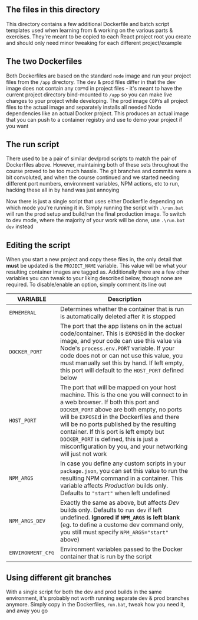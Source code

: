 ## The files in this directory

This directory contains a few additional Dockerfile and batch script templates
used when learning from & working on the various parts & exercises. They're
meant to be copied to each React project root you create and should only need
minor tweaking for each different project/example

## The two Dockerfiles

Both Dockerfiles are based on the standard `node` image and run your project
files from the `/app` directory. The dev & prod files differ in that the dev
image does not contain any `COPY`d in project files - it's meant to have the
current project directory bind-mounted to `/app` so you can make live changes
to your project while developing. The prod image `COPY`s all project files to
the actual image and separately installs all needed Node dependencies like an
actual Docker project. This produces an actual image that you can push to a
container registry and use to demo your project if you want

## The run script

There used to be a pair of similar dev/prod scripts to match the pair of
Dockerfiles above. However, maintaining both of these sets throughout the
course proved to be too much hassle. The git branches and commits were a bit
convoluted, and when the course continued and we started needing different port
numbers, environment variables, NPM actions, etc to run, hacking these all in
by hand was just annoying

Now there is just a single script that uses either Dockerfile depending on
which mode you're running it in. Simply running the script with `.\run.bat`
will run the prod setup and build/run the final production image. To switch to
dev mode, where the majority of your work will be done, use `.\run.bat dev`
instead

## Editing the script

When you start a new project and copy these files in, the only detail that
**must** be updated is the `PROJECT_NAME` variable. This value will be what
your resulting container images are tagged as. Additionally there are a few
other variables you can tweak to your liking described below, though none are
required. To disable/enable an option, simply comment its line out

VARIABLE          | Description
------------------|------------
`EPHEMERAL`       | Determines whether the container that is run is automatically deleted after it is stopped
`DOCKER_PORT`     | The port that the app listens on in the actual code/container. This is `EXPOSE`d in the docker image, and your code can use this value via Node's `process.env.PORT` variable. If your code does not or can not use this value, you must manually set this by hand. If left empty, this port will default to the `HOST_PORT` defined below
`HOST_PORT`       | The port that will be mapped on your host machine. This is the one you will connect to in a web browser. If both this port and `DOCKER_PORT` above are both empty, no ports will be `EXPOSE`d in the Dockerfiles and there will be no ports published by the resulting container. If this port is left empty but `DOCKER_PORT` is defined, this is just a misconfiguration by you, and your networking will just not work
`NPM_ARGS`        | In case you define any custom scripts in your `package.json`, you can set this value to run the resulting NPM command in a container. This variable affects *Production* builds only. Defaults to `"start"` when left undefined
`NPM_ARGS_DEV`    | Exactly the same as above, but affects *Dev* builds only. Defaults to `run dev` if left undefined. **Ignored if `NPM_ARGS` is left blank** (eg. to define a custome dev command only, you still must specify `NPM_ARGS="start"` above)
`ENVIRONMENT_CFG` | Environment variables passed to the Docker container that is run by the script

## Using different git branches

With a single script for both the dev and prod builds in the same environment,
it's probably not worth running separate dev & prod branches anymore. Simply
copy in the Dockerfiles, `run.bat`, tweak how you need it, and away you go
